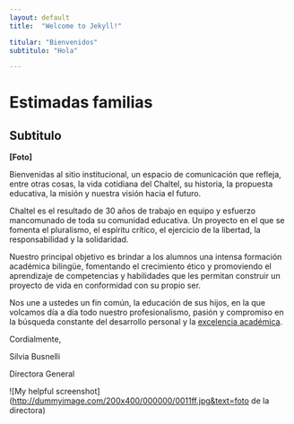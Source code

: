 ```yaml
---
layout: default
title:  "Welcome to Jekyll!"

titular: "Bienvenidos"
subtitulo: "Hola"

---
```


# Estimadas familias

## Subtitulo
 
**[Foto]**

Bienvenidas al sitio institucional, un espacio de comunicación que refleja, entre otras cosas, la vida cotidiana del Chaltel, su historia, la propuesta educativa, la misión y nuestra visión hacia el futuro.

Chaltel es el resultado de 30 años de trabajo en equipo y esfuerzo mancomunado de toda su comunidad educativa. Un proyecto en el que  se fomenta el pluralismo, el espíritu crítico, el ejercicio de la libertad, la responsabilidad y la solidaridad.

Nuestro principal objetivo es brindar a los alumnos una intensa formación académica bilingüe, fomentando el crecimiento ético y promoviendo el aprendizaje de competencias y habilidades que les permitan construir un proyecto de vida en conformidad con su propio ser.

Nos une a ustedes un fin común, la educación de sus hijos, en la que volcamos día a día  todo nuestro profesionalismo, pasión y compromiso en la búsqueda constante del desarrollo personal y  la [excelencia académica](http://www.google.com).

Cordialmente,


Silvia Busnelli

Directora General

![My helpful screenshot](http://dummyimage.com/200x400/000000/0011ff.jpg&text=foto de la directora)


